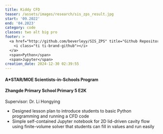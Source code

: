 ```yaml
---
title: Kiddy CFD
teaser: /assets/images/research/sis_zps_result.jpg
start: '09.2022'
end: '04.2023'
category: code
classes: two alt big pro
footer: >
  <a href="http://github.com/beverleyy/SIS_ZPS" title="Github Repository">
    <i class="ti ti-brand-github"></i>
  </a>
  <span>Python</span>
  <span>Jupyter</span>
creation_date: 2024-12-30 02:39:55
---
```



#### A*STAR/MOE Scientists-in-Schools Program

#### Zhangde Primary School Primary 5 E2K

Supervisor: Dr. Li Hongying

* Designed lesson plan to introduce students to basic Python programming and running a CFD code
* Simple self-contained Jupyter notebook for 2D lid-driven cavity flow using finite-volume solver that students can fill in values and run easily